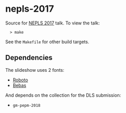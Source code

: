 nepls-2017
===

Source for [NEPLS 2017](http://www.nepls.org/Events/30/) talk.
To view the talk:

```
  > make
```

See the `Makefile` for other build targets.


Dependencies
---

The slideshow uses 2 fonts:

- [Roboto](https://www.google.com/design/spec/resources/roboto-noto-fonts.html)
- [Bebas](http://www.fontfabric.com/bebas-neue/)


And depends on the collection for the DLS submission:

- `gm-pepm-2018`
